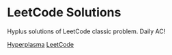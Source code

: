 # LeetCode Solutions

Hyplus solutions of LeetCode classic problem. Daily AC!

<a href="https://www.hyperplasma.top/category/dev/">Hyperplasma</a>
<a href="https://leetcode.cn/problemset/">LeetCode</a>
